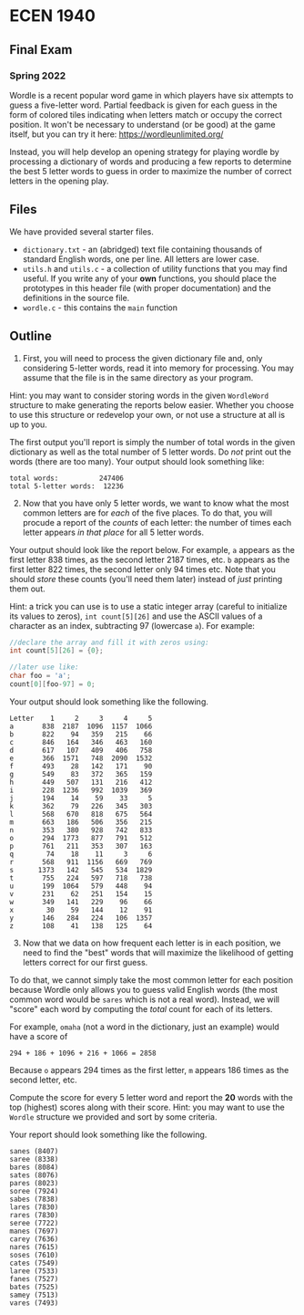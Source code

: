 

# ECEN 1940
## Final Exam
### Spring 2022

Wordle is a recent popular word game in which players have six attempts
to guess a five-letter word.  Partial feedback is given for each guess
in the form of colored tiles indicating when letters match or occupy
the correct position.  It won't be necessary to understand (or be good)
at the game itself, but you can try it here: https://wordleunlimited.org/

Instead, you will help develop an opening strategy for playing wordle by
processing a dictionary of words and producing a few reports to determine
the best 5 letter words to guess in order to maximize the number of correct
letters in the opening play.

## Files

We have provided several starter files.

* `dictionary.txt` - an (abridged) text file containing thousands of
standard English words, one per line.  All letters are lower case.
* `utils.h` and `utils.c` - a collection of utility functions that you may
find useful.  If you write any of your **own** functions, you should place
the prototypes in this header file (with proper documentation) and the
definitions in the source file.
* `wordle.c` - this contains the `main` function

## Outline

1. First, you will need to process the given dictionary file and, only
considering 5-letter words, read it into memory for processing.  You may
assume that the file is in the same directory as your program.

Hint: you may want to consider storing words in the given `WordleWord`
structure to make generating the reports below easier.  Whether you
choose to use this structure or redevelop your own, or not use a
structure at all is up to you.

The first output you'll report is simply the number of total words
in the given dictionary as well as the total number of 5 letter
words.  Do *not* print out the words (there are too many).
Your output should look something like:

```text
total words:          247406
total 5-letter words:  12236
```

2. Now that you have only 5 letter words, we want to know what the
most common letters are for *each* of the five places.  To do that,
you will procude a report of the *counts* of each letter: the number
of times each letter appears *in that place* for all 5 letter words.

Your output should look like the report below.  For example, `a`
appears as the first letter 838 times, as the second letter 2187
times, etc.  `b` appears as the first letter 822 times, the second
letter only 94 times etc.  Note that you should *store* these
counts (you'll need them later) instead of *just* printing them
out.

Hint: a trick you can use is to use a static integer array (careful
to initialize its values to zeros), `int count[5][26]` and use the
ASCII values of a character as an index, subtracting 97 (lowercase `a`).
For example:

```c
//declare the array and fill it with zeros using:
int count[5][26] = {0};

//later use like:
char foo = 'a';
count[0][foo-97] = 0;
```

Your output should look something like the following.

```text
Letter    1     2     3     4     5
a       838  2187  1096  1157  1066
b       822    94   359   215    66
c       846   164   346   463   160
d       617   107   409   406   758
e       366  1571   748  2090  1532
f       493    28   142   171    90
g       549    83   372   365   159
h       449   507   131   216   412
i       228  1236   992  1039   369
j       194    14    59    33     5
k       362    79   226   345   303
l       568   670   818   675   564
m       663   186   506   356   215
n       353   380   928   742   833
o       294  1773   877   791   512
p       761   211   353   307   163
q        74    18    11     3     6
r       568   911  1156   669   769
s      1373   142   545   534  1829
t       755   224   597   718   738
u       199  1064   579   448    94
v       231    62   251   154    15
w       349   141   229    96    66
x        30    59   144    12    91
y       146   284   224   106  1357
z       108    41   138   125    64
```

3. Now that we data on how frequent each letter is in each
position, we need to find the "best" words that will maximize
the likelihood of getting letters correct for our first guess.

To do that, we cannot simply take the most common letter
for each position because Wordle only allows you to guess valid
English words (the most common word would be `sares` which
is not a real word).  Instead, we will "score" each word by
computing the *total* count for each of its letters.

For example, `omaha` (not a word in the dictionary, just an
example) would have a score of

`294 + 186 + 1096 + 216 + 1066 = 2858`

Because `o` appears 294 times as the first letter, `m`
appears 186 times as the second letter, etc.

Compute the score for every 5 letter word and report the **20**
words with the top (highest) scores along with their score.
Hint: you may want to use the `Wordle` structure we provided and
sort by some criteria.

Your report should look something like the following.

```text
sanes (8407)
saree (8338)
bares (8084)
sates (8076)
pares (8023)
soree (7924)
sabes (7838)
lares (7830)
rares (7830)
seree (7722)
manes (7697)
carey (7636)
nares (7615)
soses (7610)
cates (7549)
laree (7533)
fanes (7527)
bates (7525)
samey (7513)
vares (7493)
```
